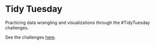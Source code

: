 # Tidy Tuesday

Practicing data wrangling and visualizations through the #TidyTuesday challenges. 

See the challenges [here](https://github.com/rfordatascience/tidytuesday).
